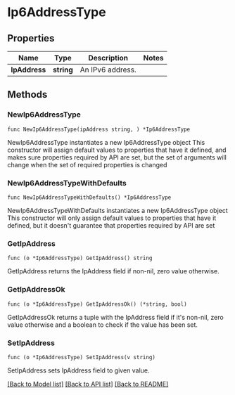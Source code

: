 # Ip6AddressType

## Properties

Name | Type | Description | Notes
------------ | ------------- | ------------- | -------------
**IpAddress** | **string** | An IPv6 address. | 

## Methods

### NewIp6AddressType

`func NewIp6AddressType(ipAddress string, ) *Ip6AddressType`

NewIp6AddressType instantiates a new Ip6AddressType object
This constructor will assign default values to properties that have it defined,
and makes sure properties required by API are set, but the set of arguments
will change when the set of required properties is changed

### NewIp6AddressTypeWithDefaults

`func NewIp6AddressTypeWithDefaults() *Ip6AddressType`

NewIp6AddressTypeWithDefaults instantiates a new Ip6AddressType object
This constructor will only assign default values to properties that have it defined,
but it doesn't guarantee that properties required by API are set

### GetIpAddress

`func (o *Ip6AddressType) GetIpAddress() string`

GetIpAddress returns the IpAddress field if non-nil, zero value otherwise.

### GetIpAddressOk

`func (o *Ip6AddressType) GetIpAddressOk() (*string, bool)`

GetIpAddressOk returns a tuple with the IpAddress field if it's non-nil, zero value otherwise
and a boolean to check if the value has been set.

### SetIpAddress

`func (o *Ip6AddressType) SetIpAddress(v string)`

SetIpAddress sets IpAddress field to given value.



[[Back to Model list]](../README.md#documentation-for-models) [[Back to API list]](../README.md#documentation-for-api-endpoints) [[Back to README]](../README.md)


